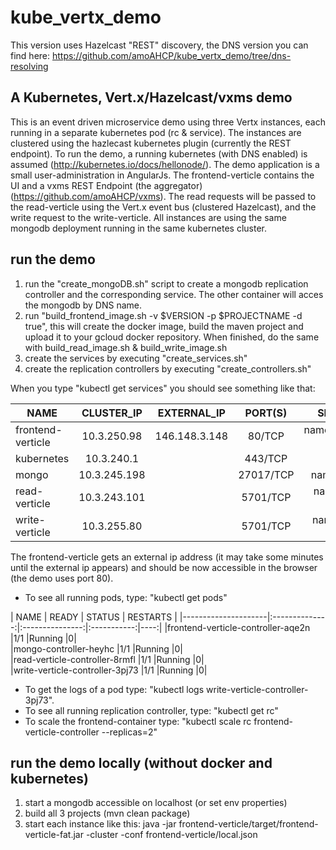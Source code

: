# kube_vertx_demo
This version uses Hazelcast "REST" discovery, the DNS version you can find here: https://github.com/amoAHCP/kube_vertx_demo/tree/dns-resolving
## A Kubernetes, Vert.x/Hazelcast/vxms demo
This is an event driven microservice demo using three Vertx instances, each running in a separate kubernetes pod (rc & service). The instances are clustered using the hazlecast kubernetes plugin (currently the REST endpoint). To run the demo, a running kubernetes (with DNS enabled) is assumed (http://kubernetes.io/docs/hellonode/).
The demo application is a small user-administration in AngularJs. The frontend-verticle contains the UI and a vxms REST Endpoint (the aggregator) (https://github.com/amoAHCP/vxms). The read requests will be passed to the read-verticle using the Vert.x event bus (clustered Hazelcast), and the write request to the write-verticle. All instances are using the same mongodb deployment running in the same kubernetes cluster.

## run the demo
1. run the "create_mongoDB.sh" script to create a mongodb replication controller and the corresponding service. The other container will acces the mongodb by DNS name.
2. run "build_frontend_image.sh -v $VERSION -p $PROJECTNAME -d true", this will create the docker image, build the maven project and upload it to your gcloud docker repository. When finished, do the same with build_read_image.sh & build_write_image.sh
3. create the services by executing "create_services.sh"
4. create the replication controllers by executing "create_controllers.sh"

When you type "kubectl get services" you should see something like that:

| NAME                | CLUSTER_IP     | EXTERNAL_IP     | PORT(S)     | SELECTOR                 | AGE |
|---------------------|:--------------:|:---------------:|:-----------:|:------------------------:|----:|
|frontend-verticle   |10.3.250.98    |146.148.3.148   |80/TCP      |name=frontend-verticle   |10s|
|kubernetes          |10.3.240.1     |<none>          |443/TCP     |<none>                   |12d|
|mongo               |10.3.245.198   |<none>          |27017/TCP   |name=mongo               |40s|
|read-verticle       |10.3.243.101   |<none>          |5701/TCP    |name=read-verticle       |10s|
|write-verticle      |10.3.255.80    |<none>          |5701/TCP    |name=write-verticle      |10s|

The frontend-verticle gets an external ip address (it may take some minutes until the external ip appears) and should be now accessible in the browser (the demo uses port 80).

- To see all running pods, type: "kubectl get pods"

| NAME                                 | READY     | STATUS    | RESTARTS |
|---------------------|:--------------:|:---------------:|:-----------:|----:|
|frontend-verticle-controller-aqe2n   |1/1       |Running   |0|         
|mongo-controller-heyhc               |1/1       |Running   |0|         
|read-verticle-controller-8rmfl       |1/1       |Running   |0|         
|write-verticle-controller-3pj73      |1/1       |Running   |0|          

- To get the logs of a pod type: "kubectl logs write-verticle-controller-3pj73".
- To see all running replication controller, type: "kubectl get rc"
- To scale the frontend-container type: "kubectl scale rc frontend-verticle-controller --replicas=2"

## run the demo locally (without docker and kubernetes)

1. start a mongodb accessible on localhost (or set env properties)
2. build all 3 projects (mvn clean package)
3. start each instance like this: java -jar frontend-verticle/target/frontend-verticle-fat.jar -cluster -conf frontend-verticle/local.json
